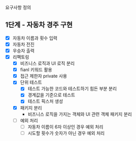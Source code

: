 요구사항 정의
## 1단계 - 자동차 경주 구현
- [x] 자동차 이름과 횟수 입력
- [x] 자동차 전진
- [x] 우승자 출력
- [x] 리팩토링
  - [x] 비즈니스 로직과 UI 로직 분리
  - [x] fianl 키워드 활용
  - [x] 접근 제한자 private 사용
  - [x] 단위 테스트 
    - [x] 테스트 가능한 코드와 테스트하기 힘든 부분 분리
    - [x] 경계값을 기준으로 테스트
    - [x] 테스트 픽스처 생성
  - [x] 패키지 분리
    - 비즈니스 로직을 가지는 객체와 UI 관련 객체 패키지 분리
  - [ ] 예외 처리
    - [ ] 자동차 이름이 6자 이상인 경우 예외 처리
    - [ ] 시도할 횟수가 숫자가 아닌 경우 예외 처리